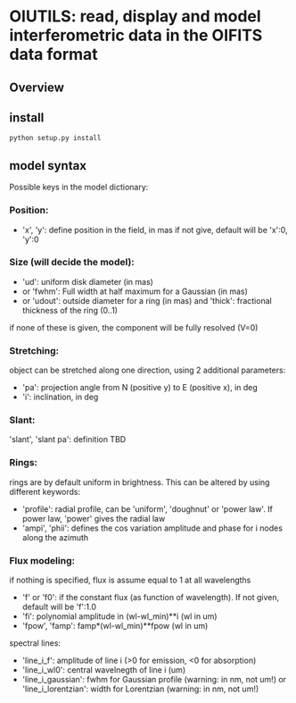 # OIUTILS: read, display and model interferometric data in the OIFITS data format

## Overview

## install

```
python setup.py install
```

## model syntax

Possible keys in the model dictionary:

### Position:
  - 'x', 'y': define position in the field, in mas
      if not give, default will be 'x':0, 'y':0

### Size (will decide the model):
  - 'ud': uniform disk diameter (in mas)
  - or 'fwhm': Full width at half maximum for a Gaussian (in mas)
  - or 'udout': outside diameter for a ring (in mas) and 'thick': fractional thickness of the ring (0..1)

if none of these is given, the component will be fully resolved (V=0)

### Stretching:
  object can be stretched along one direction, using 2 additional parameters:
  - 'pa': projection angle from N (positive y) to E (positive x), in deg
  - 'i': inclination, in deg

### Slant:
  'slant', 'slant pa': definition TBD

### Rings:
  rings are by default uniform in brightness. This can be altered by using
  different keywords:
- 'profile': radial profile, can be 'uniform', 'doughnut' or 'power law'. If power law, 'power' gives the radial law
- 'ampi', 'phii': defines the cos variation amplitude and phase for i nodes along the azimuth

### Flux modeling:
if nothing is specified, flux is assume equal to 1 at all wavelengths

- 'f' or 'f0': if the constant flux (as function of wavelength). If not given, default will be 'f':1.0
- 'fi': polynomial amplitude in (wl-wl_min)**i (wl in um)
- 'fpow', 'famp': famp*(wl-wl_min)**fpow (wl in um)

spectral lines:
- 'line_i_f': amplitude of line i (>0 for emission, <0 for absorption)
- 'line_i_wl0': central wavelnegth of line i (um)
- 'line_i_gaussian': fwhm for Gaussian profile (warning: in nm, not um!)
   or 'line_i_lorentzian': width for Lorentzian (warning: in nm, not um!)
